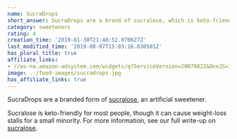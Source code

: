 ```yaml
---
name: SucraDrops
short_answer: SucraDrops are a brand of sucralose, which is keto-friendly in moderation.
category: sweeteners
rating: 4
creation_time: '2019-01-30T21:40:52.070627Z'
last_modified_time: '2019-08-07T15:03:16.830501Z'
has_plural_title: true
affiliate_links:
- //ws-na.amazon-adsystem.com/widgets/q?ServiceVersion=20070822&OneJS=1&Operation=GetAdHtml&MarketPlace=US&source=ss&ref=as_ss_li_til&ad_type=product_link&tracking_id=isitketo-20&marketplace=amazon&region=US&placement=B00VL9Q4WW&asins=B00VL9Q4WW&linkId=303bcd509ccfb48b04bb63363542a471&show_border=true&link_opens_in_new_window=true
image: ../food-images/sucradrops.jpg
has_affiliate_links: true
---
```

SucraDrops are a branded form of [sucralose](/sucralose), an artificial sweetener.

Sucralose is keto-friendly for most people, though it can cause weight-loss stalls for a small minority. For more information, see our full write-up on [sucralose](/sucralose).
